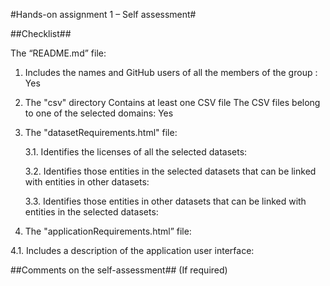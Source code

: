 #Hands-on assignment 1 – Self assessment#

##Checklist##

The “README.md” file:

 1. Includes the names and GitHub users of all the members of the group : Yes
 
 2. The "csv" directory Contains at least one CSV file The CSV files belong to one of the selected domains: Yes

 3. The "datasetRequirements.html" file:
  
    3.1. Identifies the licenses of all the selected datasets: 

    3.2. Identifies those entities in the selected datasets that can be linked with entities in other datasets:

    3.3. Identifies those entities in other datasets that can be linked with entities in the selected datasets: 

  4. The "applicationRequirements.html” file:
  
   4.1. Includes a description of the application user interface: 
 
 
 ##Comments on the self-assessment## (If required)
